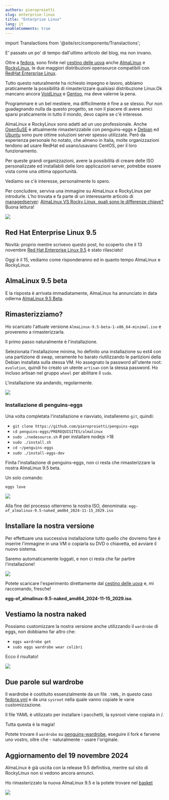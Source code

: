 ```yaml
---
authors: pieroproietti
slug: enterprise-linux
title: "Enterprise Linux"
lang: it
enableComments: true
---
```


import Translactions from '@site/src/components/Translactions';

<Translactions />
E' passato un po' di tempo dall'ultimo articolo del blog, ma non invano. 

Oltre a [fedora](https://www.fedoraproject.org/it/), sono finite nel [cestino delle uova](https://penguins-eggs.net/basket/index.php?p=isos) anche [AlmaLinux](https://almalinux.org) e [RockyLinux](https://rockylinux.org/), le due maggiori distribuzioni opensource compatibili con [RedHat Enterprise Linux](https://www.redhat.com).

Tutto questo naturalmente ha richiesto impegno e lavoro, abbiamo praticamente la possibilità di rimasterizzare qualsiasi distribuzione Linux.Ok mancano ancora [VoidLinux](https://voidlinux.org/) e [Gentoo](https://www.gentoo.org/), ma deve valerne la pena.

Programmare è un bel mestiere, ma difficilmente è fine a se stesso. Pur non guadagnando nulla da questo progetto, se non il piacere di avere amici sparsi praticamente in tutto il mondo, devo capire se c'è interesse.

AlmaLinux e RockyLinux sono adatti ad un uso professionale. Anche [OpenSuSE](https://www.opensuse.org/) è attualmente rimasterizzabile con penguins-eggs e [Debian](https://www.debian.org) ed [Ubuntu](https://ubuntu.com/) sono pure ottime soluzioni server spesso utilizzate. Però da esperienza personale ho notato, che almeno in Italia, molte organizzazioni tendono ad usare RedHat ed usano/usavano CentOS, per il loro funzionamento. 

Per queste grandi organizzazioni, avere la possibilità di creare delle ISO personalizzate ed installabili delle loro applicazioni server, potrebbe essere vista come una ottima opportunità.

Vediamo se c'è interesse, personalmente lo spero.

Per concludere, serviva una immagine su AlmaLinux e RockyLinux per introdurle. L'ho trovata e fa parte di un interessante articolo di [managedserver](https://managedserver.it): [AlmaLinux VS Rocky Linux, quali sono le differenze chiave?](https://managedserver.it/almalinux-vs-rocky-linux-quali-sono-le-differenze-chiave/#Differenze_chiave_tra_AlmaLinux_e_Rocky_Linux) Buona lettura!

![](https://cdn-gdbgh.nitrocdn.com/XsjHqdZrwNOTMrKVooDNBYYdgGozsmFz/assets/images/optimized/rev-c7dc79f/managedserver.it/wp-content/uploads/2022/09/almalinux-vs-rockylinux-1536x864.png)

## Red Hat Enterprise Linux 9.5

Novità: proprio mentre scrivevo questo post, ho scoperto che il 13 novembre [Red Hat Enterprise Linux 9.5](https://distrowatch.com/?newsid=12289) è stato rilasciato!

Oggi è il 15, vediamo come risponderanno ed in quanto tempo AlmaLinux e RockyLinux.

## AlmaLinux 9.5 beta

E la risposta è arrivata immadiatamente, AlmaLinux ha annunciato in data odierna [AlmaLinux 9.5 Beta](https://almalinux.org/blog/2024-10-15-announcing-95-beta/).

## Rimasterizziamo?

Ho scaricato l'attuale versione `AlmaLinux-9.5-beta-1-x86_64-minimal.iso` e proveremo a rimasterizzarla.

Il primo passo naturalmente è l'installazione. 

Selezionata l'installazione minima, ho definito una installazione su ext4 con una partizione di swap, veramente ho barato riutilizzando le partizioni della Debian installata sulla stessa VM. Ho assegnato la password all'utente root: `evolution`, quindi ho creato un utente `artisan` con la stessa password. Ho incluso artisan nel gruppo `wheel` per abilitare il `sudo`.

L'installazione sta andando, regolarmente.

![](/images/almalinux-9.5-beta-installing.png)

### Installazione di penguins-eggs
Una volta completata l'installazione e riavviato, installeremo `git`, quindi:

* `git clone https://github.com/pieroproietti/penguins-eggs`
* `cd penguins-eggs/PREREQUISITES/almalinux`
* `sudo ./nodesource.sh` # per installare nodejs >18
* `sudo ./install.sh`
* `cd ~/penguins-eggs`
* `sudo ./install-eggs-dev`

Finita l'installazione di penguins-eggs, non ci resta che rimasterizzare la nostra 
AlmaLinux 9.5 beta. 

Un solo comando:

`eggs love`

![](/images/almalinux-9.5-beta-producing.png)

Alla fine del processo otterremo la nostra ISO, denominata: `egg-of_almalinux-9.5-naked_amd64_2024-11-15_2029.iso`

## Installare la nostra versione
Per effettuare una successiva installazione tutto quello che dovremo fare è inserire l'immagine in una VM o copiarla su DVD o chiavetta, ed avviare il nuovo sistema.

Saremo automaticamente loggati, e non ci resta che far partire l'installazione!

![](/images/almalinux-9.5-beta-reinstalling.png)


Potete scaricare l'esperimento direttamente dal [cestino delle uova](https://penguins-eggs.net/basket/index.php?p=isos) e, mi raccomando, fresche! 

**egg-of_almalinux-9.5-naked_amd64_2024-11-15_2029.iso**.

## Vestiamo la nostra naked

Possiamo customizzare la nostra versione anche utilizzando il `wardrobe` di eggs,
non dobbiamo far altro che:

* `eggs wardrobe get`
* `sudo eggs wardrobe wear colibri`

Ecco il risultato!

![](/images/almalinux-9.5-colibri.png)

## Due parole sul wardrobe

Il wardrobe è costituito essenzialmente da un file `.YAML`, in questo caso [fedora.yml](https://github.com/pieroproietti/penguins-wardrobe/blob/main/costumes/colibri/fedora.yml) e da una `sysroot`
nella quale vanno copiate le varie customizzazione.

Il file YAML è utilizzato per installare i pacchetti, la sysroot viene 
copiata in /.

Tutta questa è la magia!

Potete trovare il `wardrobe` su [penguins-wardrobe](https://github.com/pieroproietti/penguins-wardrobe),
eseguire il fork e farvene uno vostro, oltre che - naturalmente - usare l'originale.

## Aggiornamento del 19 novembre 2024

AlmaLinux è già uscita con la release 9.5 definitiva, mentre sul sito di RockyLinux non si vedono ancora annunci.

Ho rimasterizzato la nuova AlmaLinux 9.5 e la potete trovare nel [basket](https://penguins-eggs.net/basket/index.php?p=isos)

![](https://almalinux.org/blog-images/2024/2024-11-18-almalinux-9-5-stable.png)
